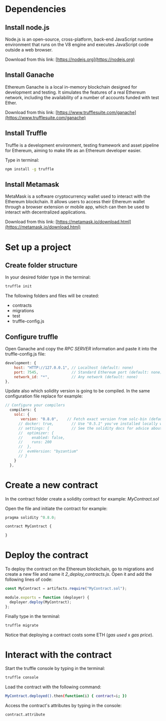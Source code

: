 # Dependencies

## Install node.js
Node.js is an open-source, cross-platform, back-end JavaScript runtime environment that runs on the V8 engine and executes JavaScript code outside a web browser. 

Download from this link: [https://nodejs.org](https://nodejs.org)

## Install Ganache
Ethereum Ganache is a local in-memory blockchain designed for development and testing. It simulates the features of a real Ethereum network, including the availability of a number of accounts funded with test Ether. 

Download from this link: [https://www.trufflesuite.com/ganache](https://www.trufflesuite.com/ganache)

## Install Truffle
Truffle is a development environment, testing framework and asset pipeline for Ethereum, aiming to make life as an Ethereum developer easier.

Type in terminal:
```sh
npm install -g truffle
```

## Install Metamask
MetaMask is a software cryptocurrency wallet used to interact with the Ethereum blockchain. It allows users to access their Ethereum wallet through a browser extension or mobile app, which can then be used to interact with decentralized applications.

Download from this link: [https://metamask.io/download.html](https://metamask.io/download.html)

# Set up a project
## Create folder structure
In your desired folder type in the terminal:
```sh
truffle init
```
The following folders and files will be created:
- contracts
- migrations
- test
- truffle-config.js

## Configure truffle
Open Ganache and copy the *RPC SERVER* information and paste it into the truffle-config.js file:
```js
development: {
    host: "HTTP://127.0.0.1", // Localhost (default: none)
    port: 7545,               // Standard Ethereum port (default: none)
    network_id: "*",          // Any network (default: none)
},
```

Update also which solidity version is going to be compiled. In the same configuration file replace for example:
```js
// Configure your compilers
  compilers: {
    solc: {
       version: "0.8.0",    // Fetch exact version from solc-bin (default: truffle's version)
      // docker: true,        // Use "0.5.1" you've installed locally with docker (default: false)
      // settings: {          // See the solidity docs for advice about optimization and evmVersion
      //  optimizer: {
      //    enabled: false,
      //    runs: 200
      //  },
      //  evmVersion: "byzantium"
      // }
    }
  },
  ```



# Create a new contract
In the contract folder create a solidity contract for example: *MyContract.sol*

Open the file and initiate the contract for example:
```js
pragma solidity ^0.8.0;

contract MyContract {

}
```

# Deploy the contract
To deploy the contract on the Ethereum blockchain, go to migrations and create a new file and name it *2_deploy_contracts.js*. Open it and add the following lines of code:
```js
const MyContract = artifacts.require("MyContract.sol");

module.exports = function (deployer) {
  deployer.deploy(MyContract);
};
```

Finally type in the terminal:
```sh
truffle migrate
```

Notice that deploying a contract costs some ETH (*gas used* x *gas price*).

# Interact with the contract
Start the truffle console by typing in the terminal:
```sh
truffle console
```
Load the contract with the following command:
```sh
MyContract.deployed().then(function(i) { contract=i; })
```
Access the contract's attributes by typing in the console:
```sh
contract.attribute
```